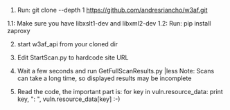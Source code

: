 1. Run: git clone --depth 1 https://github.com/andresriancho/w3af.git

1.1: Make sure you have libxslt1-dev and libxml2-dev
1.2: Run: pip install zaproxy

2. start w3af_api from your cloned dir

3. Edit StartScan.py to hardcode site URL

4. Wait a few seconds and run GetFullScanResults.py |less
	Note: Scans can take a long time, so displayed results may be incomplete

5. Read the code, the important part is:
	 for key in vuln.resource_data:
		print key, ": ", vuln.resource_data[key]
	:-)

